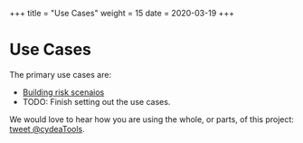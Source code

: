 +++
title = "Use Cases"
weight = 15
date = 2020-03-19
+++

# Use Cases

The primary use cases are:

- [Building risk scenaios](/summary/risk-scenaios/)
- TODO: Finish setting out the use cases.

We would love to hear how you are using the whole, or parts, of this project: [tweet @cydeaTools](https://twitter.com/cydeaTools).
